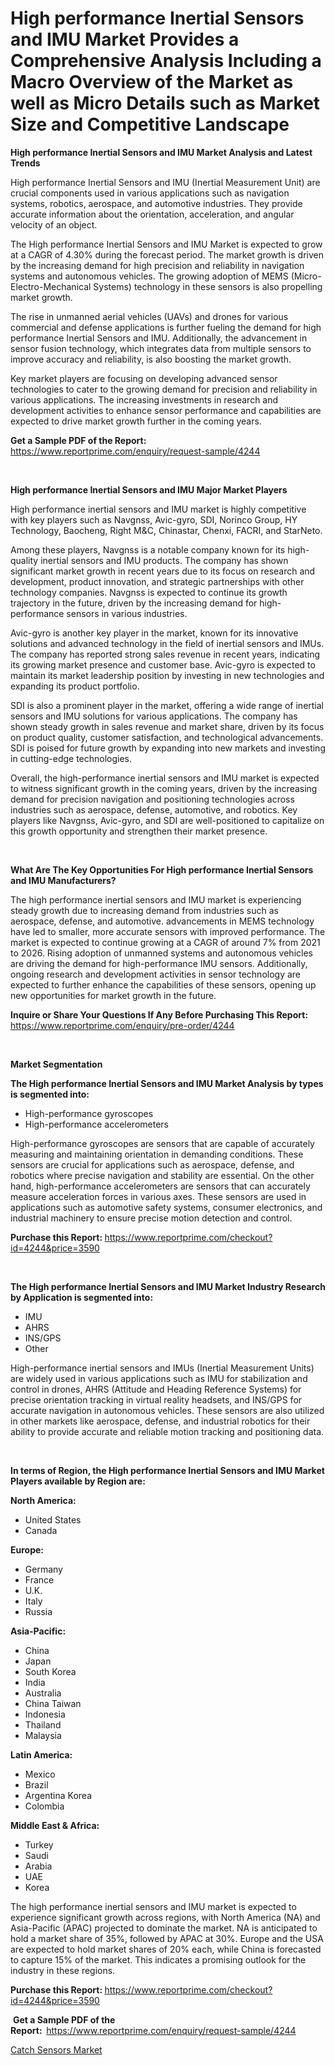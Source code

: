 <p><h1>High performance Inertial Sensors and IMU Market Provides a Comprehensive Analysis Including a Macro Overview of the Market as well as Micro Details such as Market Size and Competitive Landscape</h1></p><p><strong>High performance Inertial Sensors and IMU Market Analysis and Latest Trends</strong></p>
<p><p>High performance Inertial Sensors and IMU (Inertial Measurement Unit) are crucial components used in various applications such as navigation systems, robotics, aerospace, and automotive industries. They provide accurate information about the orientation, acceleration, and angular velocity of an object.</p><p>The High performance Inertial Sensors and IMU Market is expected to grow at a CAGR of 4.30% during the forecast period. The market growth is driven by the increasing demand for high precision and reliability in navigation systems and autonomous vehicles. The growing adoption of MEMS (Micro-Electro-Mechanical Systems) technology in these sensors is also propelling market growth.</p><p>The rise in unmanned aerial vehicles (UAVs) and drones for various commercial and defense applications is further fueling the demand for high performance Inertial Sensors and IMU. Additionally, the advancement in sensor fusion technology, which integrates data from multiple sensors to improve accuracy and reliability, is also boosting the market growth.</p><p>Key market players are focusing on developing advanced sensor technologies to cater to the growing demand for precision and reliability in various applications. The increasing investments in research and development activities to enhance sensor performance and capabilities are expected to drive market growth further in the coming years.</p></p>
<p><strong>Get a Sample PDF of the Report:&nbsp;</strong> <a href="https://www.reportprime.com/enquiry/request-sample/4244">https://www.reportprime.com/enquiry/request-sample/4244</a></p>
<p>&nbsp;</p>
<p><strong>High performance Inertial Sensors and IMU Major Market Players</strong></p>
<p><p>High performance inertial sensors and IMU market is highly competitive with key players such as Navgnss, Avic-gyro, SDI, Norinco Group, HY Technology, Baocheng, Right M&C, Chinastar, Chenxi, FACRI, and StarNeto. </p><p>Among these players, Navgnss is a notable company known for its high-quality inertial sensors and IMU products. The company has shown significant market growth in recent years due to its focus on research and development, product innovation, and strategic partnerships with other technology companies. Navgnss is expected to continue its growth trajectory in the future, driven by the increasing demand for high-performance sensors in various industries.</p><p>Avic-gyro is another key player in the market, known for its innovative solutions and advanced technology in the field of inertial sensors and IMUs. The company has reported strong sales revenue in recent years, indicating its growing market presence and customer base. Avic-gyro is expected to maintain its market leadership position by investing in new technologies and expanding its product portfolio.</p><p>SDI is also a prominent player in the market, offering a wide range of inertial sensors and IMU solutions for various applications. The company has shown steady growth in sales revenue and market share, driven by its focus on product quality, customer satisfaction, and technological advancements. SDI is poised for future growth by expanding into new markets and investing in cutting-edge technologies.</p><p>Overall, the high-performance inertial sensors and IMU market is expected to witness significant growth in the coming years, driven by the increasing demand for precision navigation and positioning technologies across industries such as aerospace, defense, automotive, and robotics. Key players like Navgnss, Avic-gyro, and SDI are well-positioned to capitalize on this growth opportunity and strengthen their market presence.</p></p>
<p>&nbsp;</p>
<p><strong>What Are The Key Opportunities For High performance Inertial Sensors and IMU Manufacturers?</strong></p>
<p><p>The high performance inertial sensors and IMU market is experiencing steady growth due to increasing demand from industries such as aerospace, defense, and automotive. advancements in MEMS technology have led to smaller, more accurate sensors with improved performance. The market is expected to continue growing at a CAGR of around 7% from 2021 to 2026. Rising adoption of unmanned systems and autonomous vehicles are driving the demand for high-performance IMU sensors. Additionally, ongoing research and development activities in sensor technology are expected to further enhance the capabilities of these sensors, opening up new opportunities for market growth in the future.</p></p>
<p><strong>Inquire or Share Your Questions If Any Before Purchasing This Report:</strong> <a href="https://www.reportprime.com/enquiry/pre-order/4244">https://www.reportprime.com/enquiry/pre-order/4244</a></p>
<p>&nbsp;</p>
<p><strong>Market Segmentation</strong></p>
<p><strong>The High performance Inertial Sensors and IMU Market Analysis by types is segmented into:</strong></p>
<p><ul><li>High-performance gyroscopes</li><li>High-performance accelerometers</li></ul></p>
<p><p>High-performance gyroscopes are sensors that are capable of accurately measuring and maintaining orientation in demanding conditions. These sensors are crucial for applications such as aerospace, defense, and robotics where precise navigation and stability are essential. On the other hand, high-performance accelerometers are sensors that can accurately measure acceleration forces in various axes. These sensors are used in applications such as automotive safety systems, consumer electronics, and industrial machinery to ensure precise motion detection and control.</p></p>
<p><strong>Purchase this Report:&nbsp;</strong><a href="https://www.reportprime.com/checkout?id=4244&price=3590">https://www.reportprime.com/checkout?id=4244&price=3590</a></p>
<p>&nbsp;</p>
<p><strong>The High performance Inertial Sensors and IMU Market Industry Research by Application is segmented into:</strong></p>
<p><ul><li>IMU</li><li>AHRS</li><li>INS/GPS</li><li>Other</li></ul></p>
<p><p>High-performance inertial sensors and IMUs (Inertial Measurement Units) are widely used in various applications such as IMU for stabilization and control in drones, AHRS (Attitude and Heading Reference Systems) for precise orientation tracking in virtual reality headsets, and INS/GPS for accurate navigation in autonomous vehicles. These sensors are also utilized in other markets like aerospace, defense, and industrial robotics for their ability to provide accurate and reliable motion tracking and positioning data.</p></p>
<p>&nbsp;</p>
<p><strong>In terms of Region, the High performance Inertial Sensors and IMU Market Players available by Region are:</strong></p>
<p>
    <p> <strong> North America: </strong>
        <ul>
            <li>United States</li>
            <li>Canada</li>
        </ul>
        </p> 
    <p> <strong> Europe: </strong>
        <ul>
            <li>Germany</li>
            <li>France</li>
            <li>U.K.</li>
            <li>Italy</li>
            <li>Russia</li>
        </ul>
        </p> 
    <p> <strong> Asia-Pacific: </strong>
        <ul>
            <li>China</li>
            <li>Japan</li>
            <li>South Korea</li>
            <li>India</li>
            <li>Australia</li>
            <li>China Taiwan</li>
            <li>Indonesia</li>
            <li>Thailand</li>
            <li>Malaysia</li>
        </ul>
        </p> 
    <p> <strong> Latin America: </strong>
        <ul>
            <li>Mexico</li>
            <li>Brazil</li>
            <li>Argentina Korea</li>
            <li>Colombia</li>
        </ul>
        </p> 
    <p> <strong> Middle East & Africa: </strong>
        <ul>
            <li>Turkey</li>
            <li>Saudi</li>
            <li>Arabia</li>
            <li>UAE</li>
            <li>Korea</li>
        </ul>
    </p>
    </p>
<p><p>The high performance inertial sensors and IMU market is expected to experience significant growth across regions, with North America (NA) and Asia-Pacific (APAC) projected to dominate the market. NA is anticipated to hold a market share of 35%, followed by APAC at 30%. Europe and the USA are expected to hold market shares of 20% each, while China is forecasted to capture 15% of the market. This indicates a promising outlook for the industry in these regions.</p></p>
<p><strong>Purchase this Report: </strong><a href="https://www.reportprime.com/checkout?id=4244&price=3590">https://www.reportprime.com/checkout?id=4244&price=3590</a></p>
<p>&nbsp;<strong>Get a Sample PDF of the Report:&nbsp;&nbsp;</strong><a href="https://www.reportprime.com/enquiry/request-sample/4244">https://www.reportprime.com/enquiry/request-sample/4244</a></p>
<p><strong></strong></p>
<p><p><a href="https://github.com/ashepherd82/Market-Research-Report-List-4/blob/main/catch-sensors-market.md">Catch Sensors Market</a></p></p>